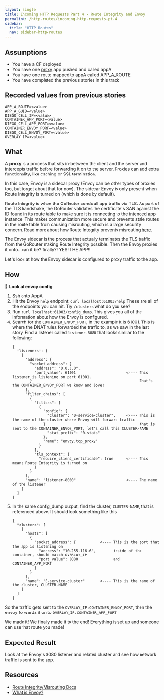 ```yaml
---
layout: single
title: Incoming HTTP Requests Part 4 - Route Integrity and Envoy
permalink: /http-routes/incoming-http-requests-pt-4
sidebar:
  title: "HTTP Routes"
  nav: sidebar-http-routes
---
```


## Assumptions
- You have a CF deployed
- You have one
  [proxy](https://github.com/cloudfoundry/cf-networking-release/tree/develop/src/example-apps/proxy)
  app pushed and called appA
- You have one route mapped to appA called APP_A_ROUTE
- You have completed the previous stories in this track

## Recorded values from previous stories
```
APP_A_ROUTE=<value>
APP_A_GUID=<value>
DIEGO_CELL_IP=<value>
CONTAINER_APP_PORT=<value>
DIEGO_CELL_APP_PORT=<value>
CONTAINER_ENVOY_PORT=<value>
DIEGO_CELL_ENVOY_PORT=<value>
OVERLAY_IP=<value>
```

## What
A **proxy** is a process that sits in-between the client and the server and
intercepts traffic before forwarding it on to the server. Proxies can add extra
functionality, like caching or SSL termination.

In this case, Envoy is a sidecar proxy (Envoy can be other types of proxies
too, but forget about that for now). The sidecar Envoy is only present when
Route Integrity is turned on (which is done by default).

Route Integrity is when the GoRouter sends all app traffic via TLS. As part of
the TLS handshake, the GoRouter validates the certificate's SAN against the ID
found in its route table to make sure it is connecting to the intended app
instance. This makes communication more secure and prevents stale routes in the
route table from causing misrouting, which is a large security concern. Read
more about how Route Integrity prevents misrouting
[here](https://docs.cloudfoundry.org/concepts/http-routing.html#-preventing-misrouting).

The Envoy sidecar is the process that actually terminates the TLS traffic from
the GoRouter making Route Integrity possible. Then the Envoy proxies it
onto...can it be? finally?! YES! THE APP!!

Let's look at how the Envoy sidecar is configured to proxy traffic to the app.
## How

📝 **Look at envoy config**
1. Ssh onto AppA
1. Hit the Envoy `help` endpoint: `curl localhost:61003/help` These are all of
   the endpoints you can hit. Try `/clusters` what do you see?
1. Run `curl localhost:61003/config_dump`. This gives you all of the
   information about how the Envoy is configured.
1. Search for the `CONTAINER_ENVOY_PORT`, in the example it is 61001.
   This is where the DNAT rules forwarded the traffic to, as we saw in the last story.
   Find a listener called `listener-8080` that looks similar to the following:
   ```
   {
     "listeners": [
       {
         "address": {
           "socket_address": {
             "address": "0.0.0.0",
             "port_value": 61001                       <---- This listener is listening on port 61001.
           }                                                 That's the CONTAINER_ENVOY_PORT we know and love!
         },
         "filter_chains": [
           {
             "filters": [
               {
                 "config": {
                   "cluster": "0-service-cluster",     <---- This is the name of the cluster where Envoy will forward traffic
                 }                                           that is sent to the CONTAINER_ENVOY_PORT, let's call this CLUSTER-NAME
                   "stat_prefix": "0-stats"
                 },
                 "name": "envoy.tcp_proxy"
               }
             ],
             "tls_context": {
               "require_client_certificate": true      <---- This means Route Integrity is turned on
             }
           }
         ],
         "name": "listener-8080"                       <---- The name of the listener
       }
     ]
   }

   ```
1. In the same config_dump output, find the cluster, `CLUSTER-NAME`, that is referenced above. It should look something like this:
   ```
   {
     "clusters": [
       {
         "hosts": [
           {
             "socket_address": {           <---- This is the port that the app is listening on
               "address": "10.255.116.6",        inside of the container, should match OVERLAY_IP
               "port_value": 8080                and CONTAINER_APP_PORT
             }
           }
         ],
         "name": "0-service-cluster"       <---- This is the name of the cluster, CLUSTER-NAME
       }
     ]
   }
   ```

So the traffic gets sent to the `OVERLAY_IP:CONTAINER_ENVOY_PORT`, then the envoy forwards it on to `OVERLAY_IP:CONTAINER_APP_PORT`!

We made it! We finally made it to the end! Everything is set up and someone can use that route you made!

## Expected Result
Look at the Envoy's 8080 listener and related cluster and see how network traffic is sent to the app.

## Resources
* [Route Integrity/Misrouting Docs](https://docs.cloudfoundry.org/concepts/http-routing.html#-preventing-misrouting)
* [What is Envoy?](https://www.envoyproxy.io/docs/envoy/latest/intro/what_is_envoy)
